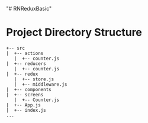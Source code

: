 "# RNReduxBasic" 
# Project Directory Structure

```
+-- src
|  +-- actions
   |  +-- counter.js
|  +-- reducers
   |  +-- counter.js
|  +-- redux
   |  +-- store.js
   |  +-- middleware.js
|  +-- components
|  +-- screens
   |  +-- Counter.js
|  +-- App.js
|  +-- index.js
...
```

